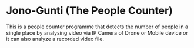 # Jono-Gunti (The People Counter)
This is a people counter programme that detects the number of people in a single place by analysing video via IP Camera of Drone or Mobile device or it can also analyze a recorded video file.
